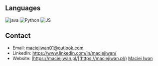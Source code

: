 ## Languages
![java](https://img.shields.io/badge/java-%23ED8B00.svg?style=for-the-badge&logo=java&logoColor=white)
![Python](https://img.shields.io/badge/python-%2314354C.svg?style=for-the-badge&logo=python&logoColor=white)
![JS](https://img.shields.io/badge/javascript-%23323330.svg?style=for-the-badge&logo=javascript&logoColor=%23F7DF1E)

## Contact
* Email: maciejiwan01@outlook.com
* LinkedIn: https://www.linkedin.com/in/maciejiwan/
* Website: [https://maciejiwan.pl/](https://maciejiwan.pl/) [Maciej Iwan](https://maciejiwan.pl/)

